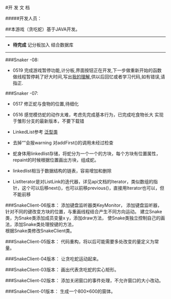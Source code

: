 



#开 发 文 档

#####开发人员：



##本游戏（贪吃蛇）基于JAVA开发。

***
- **待完成**
    记分板加入 结合数据库

***
###Snaker -08:

- 0519 完成游戏暂停功能,计分板,界面按钮正在开发,下一步做重新开始的函数
做线程暂停耗了好大时间,写出[我的理解](https://github.com/alwaystest/Snaker/blob/%E9%9B%8F%E5%BD%A2/synchronized.md),供以后回忆或者学习代码,如有错误,请指正.

###Snaker -07:

- 0517 修正蛇与食物的位置,待细化

- 0516 感觉模仿蛇的动作太难，考虑先完成基本行为，已完成吃食物长大 实现于雏形分支的最新版本，不要下载错
- LinkedList<Node>参考  [泛型类](http://bbs.bccn.net/thread-56010-1-1.html)
- 去掉“<Node>”会报warning 对addFirst()的调用未经过检查
- 蛇身体用linkedlist存储，将蛇分为一个一个的方块，每个方块有位置属性，repaint的时候根据位置画出方块，组成蛇。
- linkedlist相当于数据结构的链表，容易增加和删除
- ListIterator是对ListLink的迭代器，详见api文档的Iterator，类似数组的指针，这个可以后移next()，也可以前移previous()，直接用Iterator也可以，但不能前移
	
	
###SnakeClient-06版本：
添加键盘监听器类KeyMonitor，
添加键盘监听器，针对不同的键改变方块的位置，与重画线程结合产生不同方向运动。 
建立Snake类，为Snake类添加成员变量x y，添加draw方法，
使Snake类独立控制自己的画法，添加Snake类处理按键的方法，                      
根据Snake类修改SnakeClient类。

###SnakeClient-05版本：
代码重构，将以后可能需要多处改变的量定义为常量。

###SnakeClient-04版本：
让贪吃蛇运动起来。
	
###SnakeClient-03版本：
画出代表贪吃蛇的实心矩形。
	
###SnakeClient-02版本：
添加关闭窗口的事件处理，不允许窗口的大小改动。

###SnakeClient-01版本：
生成一个800×600的窗体。











